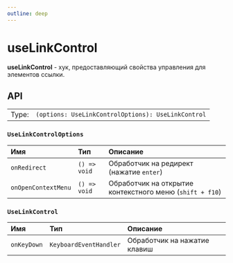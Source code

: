 ```yaml
---
outline: deep
---
```


# useLinkControl

**useLinkControl** - хук, предоставляющий свойства управления для элементов ссылки. 

## API

|       |                                                    |
| ----: |:---------------------------------------------------|
| Type: | `(options: UseLinkControlOptions): UseLinkControl` |

### `UseLinkControlOptions`

| Имя               | Тип      | Описание    |
|:-------------------|:-----------|:-----------|
| `onRedirect`  | `() => void`   | Обработчик на редирект (нажатие `enter`)  | 
| `onOpenContextMenu`  | `() => void`   | Обработчик на открытие контекстного меню (`shift + f10`)  | 

### `UseLinkControl`

| Имя               | Тип      | Описание    |
|:-------------------|:-----------|:-----------|
| `onKeyDown`  | `KeyboardEventHandler`   | Обработчик на нажатие клавиш  |
